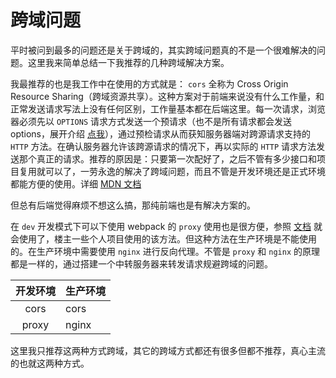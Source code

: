 # 跨域问题

平时被问到最多的问题还是关于跨域的，其实跨域问题真的不是一个很难解决的问题。这里我来简单总结一下我推荐的几种跨域解决方案。

我最推荐的也是我工作中在使用的方式就是： `cors` 全称为 Cross Origin Resource Sharing（跨域资源共享）。这种方案对于前端来说没有什么工作量，和正常发送请求写法上没有任何区别，工作量基本都在后端这里。每一次请求，浏览器必须先以 `OPTIONS` 请求方式发送一个预请求（也不是所有请求都会发送 options，展开介绍 [点我](https://adempiere.github.io/awesome-bookmarks/blog/cs.html#cors)），通过预检请求从而获知服务器端对跨源请求支持的 `HTTP` 方法。在确认服务器允许该跨源请求的情况下，再以实际的 `HTTP` 请求方法发送那个真正的请求。推荐的原因是：只要第一次配好了，之后不管有多少接口和项目复用就可以了，一劳永逸的解决了跨域问题，而且不管是开发环境还是正式环境都能方便的使用。详细 [MDN 文档](https://developer.mozilla.org/zh-CN/docs/Web/HTTP/Access_control_CORS)

但总有后端觉得麻烦不想这么搞，那纯前端也是有解决方案的。

在 `dev` 开发模式下可以下使用 webpack 的 `proxy` 使用也是很方便，参照 [文档](https://www.webpackjs.com/configuration/dev-server/#devserver-proxy) 就会使用了，楼主一些个人项目使用的该方法。但这种方法在生产环境是不能使用的。在生产环境中需要使用 `nginx` 进行反向代理。不管是 `proxy` 和 `nginx` 的原理都是一样的，通过搭建一个中转服务器来转发请求规避跨域的问题。

| 开发环境 | 生产环境 |
| :------: | -------- |
|   cors   | cors     |
|  proxy   | nginx    |

这里我只推荐这两种方式跨域，其它的跨域方式都还有很多但都不推荐，真心主流的也就这两种方式。
